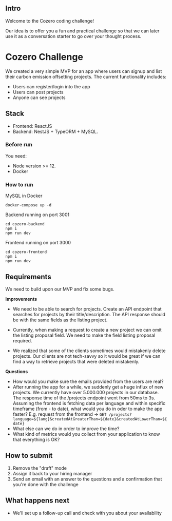 ## Intro

Welcome to the Cozero coding challenge!

Our idea is to offer you a fun and practical challenge so that we can later use it as a conversation starter to go over your thought process.

# Cozero Challenge

We created a very simple MVP for an app where users can signup and list their carbon emission
offsetting projects. The current functionality includes:

- Users can register/login into the app
- Users can post projects
- Anyone can see projects

## Stack

- Frontend: ReactJS
- Backend: NestJS + TypeORM + MySQL.

### Before run

You need:

- Node version >= 12.
- Docker


### How to run

MySQL in Docker
```
docker-compose up -d
```

Backend running on port 3001
```
cd cozero-backend
npm i
npm run dev
```

Frontend running on port 3000
```
cd cozero-frontend
npm i
npm run dev
```

## Requirements

We need to build upon our MVP and fix some bugs.

**Improvements**

- We need to be able to search for projects. Create an API endpoint that searches for projects by their title/description. The API response should be with the same fields as the listing project. 

- Currently, when making a request to create a new project we can omit the listing proposal field. We need to make the field listing proposal required.

- We realized that some of the clients sometimes would mistakenly delete projects.
Our clients are not tech-savvy so it would be great if we can find a way to retrieve
projects that were deleted mistakenly.

**Questions**

- How would you make sure the emails provided from the users are real?
- After running the app for a while, we suddenly get a huge influx of new projects. We currently have over 5.000.000 projects in our database. The response time of the /projects endpoint went from 50ms to 3s. Assuming the frontend is fetching data per language and within specific timeframe (from - to date), what would you do in oder to make the app faster? E.g. request from the frontend -> `GET /projects?language=${lang}&createdAtGreaterThan=${date}&createdAtLowerThan=${date}`
- What else can we do in order to improve the time?
- What kind of metrics would you collect from your application to know that everything is OK?

## How to submit

1. Remove the "draft" mode
2. Assign it back to your hiring manager
3. Send an email with an answer to the questions and a confirmation that you're done with the challenge

## What happens next
- We'll set up a follow-up call and check with you about your availability

